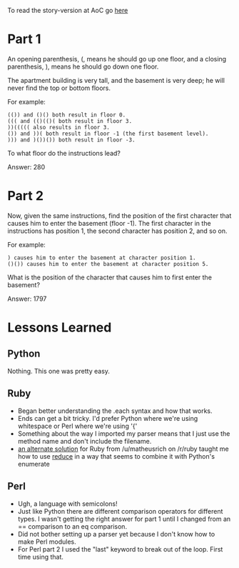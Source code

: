 To read the story-version at AoC go [here](https://adventofcode.com/2015/day/1)

# Part 1

An opening parenthesis, (, means he should go up one floor, and a closing parenthesis, ), means he should go down one floor.

The apartment building is very tall, and the basement is very deep; he will never find the top or bottom floors.

For example:

    (()) and ()() both result in floor 0.
    ((( and (()(()( both result in floor 3.
    ))((((( also results in floor 3.
    ()) and ))( both result in floor -1 (the first basement level).
    ))) and )())()) both result in floor -3.

To what floor do the instructions lead?

Answer: 280

# Part 2

Now, given the same instructions, find the position of the first character that causes him to enter the basement (floor -1). The first character in the instructions has position 1, the second character has position 2, and so on.

For example:

    ) causes him to enter the basement at character position 1.
    ()()) causes him to enter the basement at character position 5.

What is the position of the character that causes him to first enter the basement?

Answer: 1797

# Lessons Learned

## Python

Nothing. This one was pretty easy.

## Ruby

- Began better understanding the .each syntax and how that works.
- Ends can get a bit tricky. I'd prefer Python where we're using whitespace or
Perl where we're using '{'
- Something about the way I imported my parser means that I just use the method name
and don't include the filename.
- [an alternate solution](https://github.com/djotaku/adventofcode/blob/main/2015/Day_01/Ruby/alternate_part_1.rb) for Ruby from /u/matheusrich on /r/ruby taught me how to use [reduce](https://docs.ruby-lang.org/en/3.0.0/Enumerable.html#method-i-reduce) in a way that seems to combine it with Python's enumerate

## Perl 
- Ugh, a language with semicolons!
- Just like Python there are different comparison operators for different types.
I wasn't getting the right answer for part 1 until I changed from an == comparison to an eq comparison.
- Did not bother setting up a parser yet because I don't know how to make
Perl modules.
- For Perl part 2 I used the "last" keyword to break out of the loop. First time using that.
